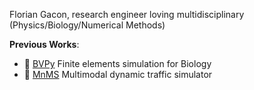 Florian Gacon, research engineer loving multidisciplinary (Physics/Biology/Numerical Methods)

**Previous Works**:
 - :snake: [BVPy](https://gitlab.inria.fr/mosaic/bvpy) Finite elements simulation for Biology
 - :snake: [MnMS](https://github.com/licit-lab/MnMS) Multimodal dynamic traffic simulator


